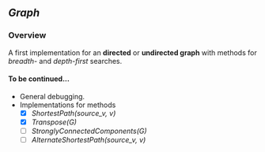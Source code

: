## *Graph*  
### Overview  
A first implementation for an **directed** or **undirected graph** with methods for _breadth-_ and _depth-first_ searches.  
#### To be continued...  
- General debugging.  
- Implementations for methods  
  - [X] _ShortestPath(source_v, v)_  
  - [X] _Transpose(G)_  
  - [ ] _StronglyConnectedComponents(G)_  
  - [ ] _AlternateShortestPath(source_v, v)_  